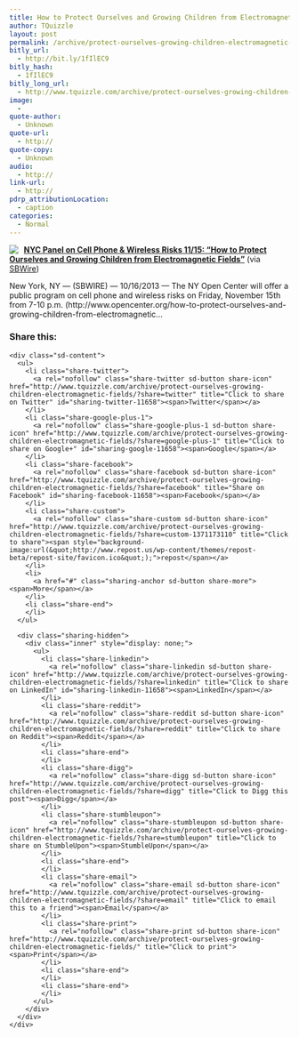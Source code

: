 ```yaml
---
title: How to Protect Ourselves and Growing Children from Electromagnetic Fields
author: TQuizzle
layout: post
permalink: /archive/protect-ourselves-growing-children-electromagnetic-fields/
bitly_url:
  - http://bit.ly/1fIlEC9
bitly_hash:
  - 1fIlEC9
bitly_long_url:
  - http://www.tquizzle.com/archive/protect-ourselves-growing-children-electromagnetic-fields/
image:
  - 
quote-author:
  - Unknown
quote-url:
  - http://
quote-copy:
  - Unknown
audio:
  - http://
link-url:
  - http://
pdrp_attributionLocation:
  - caption
categories:
  - Normal
---
```

<div class="rpuEmbedCode">
  <div class="rpuArticle rpuNoTitle rpuRepost-f98c2f08ca28725faf79ab06dae97467-top" style="margin:0;padding:0;">
    <a rel="nofollow" target="_blank" href="http://s.tt/1NJJ5" class="rpuThumb" rel="norewrite"><img src="//img.1.rp-api.com/thumb/7805088" style="float:left;margin-right:10px;" /></a><a rel="nofollow" target="_blank" href="http://s.tt/1NJJ5" class="rpuTitle" rel="norewrite"><strong>NYC Panel on Cell Phone &#038; Wireless Risks 11/15: &#8220;How to Protect Ourselves and Growing Children from Electromagnetic Fields&#8221;</strong></a> (via <a rel="nofollow" target="_blank" href="http://s.tt/1NJJ5" class="rpuHost" rel="norewrite">SBWire</a>) <p class="rpuSnip">
      New York, NY &#8212; (SBWIRE) &#8212; 10/16/2013 &#8212; The NY Open Center will offer a public program on cell phone and wireless risks on Friday, November 15th from 7-10 p.m. (http://www.opencenter.org/how-to-protect-ourselves-and-growing-children-from-electromagnetic&hellip;
    </p>
  </div>
</div>

<!-- put the "tease", "jump" or "more" break here -->

<div class="rpuEmbedCode">
  <div class="rpuArticle rpuRepostMain rpuRepost-f98c2f08ca28725faf79ab06dae97467-bottom" style="display:none;">
    &nbsp;
  </div>
  
  <div style="display: none;">
    <!-- How to customize this embed: http://www.repost.us/article-preview/hash/f74e32288d53c11d343054229c225b6f -->
  </div>
</div>

<div class="sharedaddy sd-sharing-enabled">
  <div class="robots-nocontent sd-block sd-social sd-social-icon-text sd-sharing">
    <h3 class="sd-title">
      Share this:
    </h3>
    
    <div class="sd-content">
      <ul>
        <li class="share-twitter">
          <a rel="nofollow" class="share-twitter sd-button share-icon" href="http://www.tquizzle.com/archive/protect-ourselves-growing-children-electromagnetic-fields/?share=twitter" title="Click to share on Twitter" id="sharing-twitter-11658"><span>Twitter</span></a>
        </li>
        <li class="share-google-plus-1">
          <a rel="nofollow" class="share-google-plus-1 sd-button share-icon" href="http://www.tquizzle.com/archive/protect-ourselves-growing-children-electromagnetic-fields/?share=google-plus-1" title="Click to share on Google+" id="sharing-google-11658"><span>Google</span></a>
        </li>
        <li class="share-facebook">
          <a rel="nofollow" class="share-facebook sd-button share-icon" href="http://www.tquizzle.com/archive/protect-ourselves-growing-children-electromagnetic-fields/?share=facebook" title="Share on Facebook" id="sharing-facebook-11658"><span>Facebook</span></a>
        </li>
        <li class="share-custom">
          <a rel="nofollow" class="share-custom sd-button share-icon" href="http://www.tquizzle.com/archive/protect-ourselves-growing-children-electromagnetic-fields/?share=custom-1371173110" title="Click to share"><span style="background-image:url(&quot;http://www.repost.us/wp-content/themes/repost-beta/repost-site/favicon.ico&quot;);">repost</span></a>
        </li>
        <li>
          <a href="#" class="sharing-anchor sd-button share-more"><span>More</span></a>
        </li>
        <li class="share-end">
        </li>
      </ul>
      
      <div class="sharing-hidden">
        <div class="inner" style="display: none;">
          <ul>
            <li class="share-linkedin">
              <a rel="nofollow" class="share-linkedin sd-button share-icon" href="http://www.tquizzle.com/archive/protect-ourselves-growing-children-electromagnetic-fields/?share=linkedin" title="Click to share on LinkedIn" id="sharing-linkedin-11658"><span>LinkedIn</span></a>
            </li>
            <li class="share-reddit">
              <a rel="nofollow" class="share-reddit sd-button share-icon" href="http://www.tquizzle.com/archive/protect-ourselves-growing-children-electromagnetic-fields/?share=reddit" title="Click to share on Reddit"><span>Reddit</span></a>
            </li>
            <li class="share-end">
            </li>
            <li class="share-digg">
              <a rel="nofollow" class="share-digg sd-button share-icon" href="http://www.tquizzle.com/archive/protect-ourselves-growing-children-electromagnetic-fields/?share=digg" title="Click to Digg this post"><span>Digg</span></a>
            </li>
            <li class="share-stumbleupon">
              <a rel="nofollow" class="share-stumbleupon sd-button share-icon" href="http://www.tquizzle.com/archive/protect-ourselves-growing-children-electromagnetic-fields/?share=stumbleupon" title="Click to share on StumbleUpon"><span>StumbleUpon</span></a>
            </li>
            <li class="share-end">
            </li>
            <li class="share-email">
              <a rel="nofollow" class="share-email sd-button share-icon" href="http://www.tquizzle.com/archive/protect-ourselves-growing-children-electromagnetic-fields/?share=email" title="Click to email this to a friend"><span>Email</span></a>
            </li>
            <li class="share-print">
              <a rel="nofollow" class="share-print sd-button share-icon" href="http://www.tquizzle.com/archive/protect-ourselves-growing-children-electromagnetic-fields/" title="Click to print"><span>Print</span></a>
            </li>
            <li class="share-end">
            </li>
            <li class="share-end">
            </li>
          </ul>
        </div>
      </div>
    </div>
  </div>
</div>
